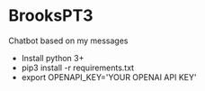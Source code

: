 # BrooksPT3
 Chatbot based on my messages

* Install python 3+
* pip3 install -r requirements.txt
* export OPENAPI_KEY='YOUR OPENAI API KEY'